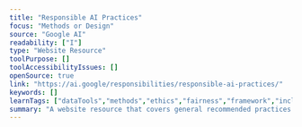 ```yaml
---
title: "Responsible AI Practices"
focus: "Methods or Design"
source: "Google AI"
readability: ["I"]
type: "Website Resource"
toolPurpose: []
toolAccessibilityIssues: []
openSource: true
link: "https://ai.google/responsibilities/responsible-ai-practices/"
keywords: []
learnTags: ["dataTools","methods","ethics","fairness","framework","inclusivePractice","machineLearning","trust"]
summary: "A website resource that covers general recommended practices for AI, including human-centred machine learning, fairness, privacy and secuirty. "
---
```


